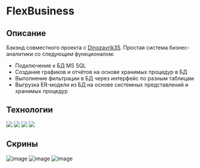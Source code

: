 # FlexBusiness
## Описание
Бэкэнд совместного проекта с [Dinozavrik35](https://github.com/Dinozavrik35).
Простая система бизнес-аналитики со следующим функционалом:
- Подключение к БД MS SQL
- Создание графиков и отчётов на основе хранимых процедур в БД
- Выполнение фильтрации в БД через интерфейс по разным таблицам
- Выгрузка ER-модели из БД на основе системных представлений и хранимых процедур

## Технологии 
<img src="https://img.shields.io/badge/C%23-239120?style=for-the-badge&logo=c-sharp&logoColor=white"></img>
<img src="https://img.shields.io/badge/Rider-000000?style=for-the-badge&logo=Rider&logoColor=white"></img>
<img src="https://img.shields.io/badge/.NET-512BD4?style=for-the-badge&logo=dotnet&logoColor=white"></img>
<img src="https://img.shields.io/badge/MongoDB-4EA94B?style=for-the-badge&logo=mongodb&logoColor=white"></img>

## Скрины
![image](https://user-images.githubusercontent.com/59803148/175862516-ffe0f4e8-5814-4dfe-bc67-d584b17799ae.png)
![image](https://user-images.githubusercontent.com/59803148/175862592-48a5f67e-6a70-40ae-908f-e0f1a12ce273.png)
![image](https://user-images.githubusercontent.com/59803148/175862600-29c9c878-12e9-4d7e-8b3b-745b4ab31a88.png)
